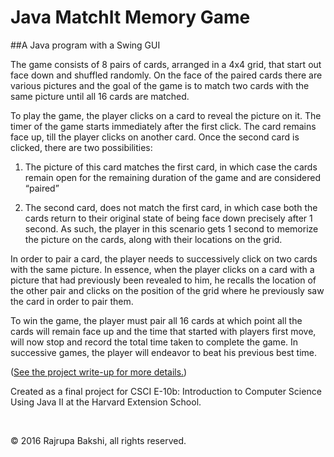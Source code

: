 # Java MatchIt Memory Game

##A Java program with a Swing GUI 

The game consists of 8 pairs of cards, arranged in a 4x4 grid, that start out face down and shuffled randomly. On the face of the paired cards there are various pictures and the goal of the game is to match two cards with the same picture until all 16 cards are matched.
 
To play the game, the player clicks on a card to reveal the picture on it. The timer of the game starts immediately after the first click.  The card remains face up, till the player clicks on another card. Once the second card is clicked, there are two possibilities:

1.	The picture of this card matches the first card, in which case the cards remain open for the remaining duration of the game and are considered “paired” 

2.	The second card, does not match the first card, in which case both the cards return to their original state of being face down precisely after 1 second. As such, the player in this scenario gets 1 second to memorize the picture on the cards, along with their locations on the grid.  

In order to pair a card, the player needs to successively click on two cards with the same picture. In essence, when the player clicks on a card with a picture that had previously been revealed to him, he recalls the location of the other pair and clicks on the position of the grid where he previously saw the card in order to pair them. 

To win the game, the player must pair all 16 cards at which point all the cards will remain face up and the time that started with players first move, will now stop and record the total time taken to complete the game. In successive games, the player will endeavor to beat his previous best time.

([See the project write-up for more details.](https://github.com/rajrupabakshi/MemoryGame/blob/master/Project-writeup-Bakshi.pdf))

Created as a final project for CSCI E-10b: Introduction to Computer Science Using Java II at the Harvard Extension School. 

<br>

&copy; 2016 Rajrupa Bakshi, all rights reserved.